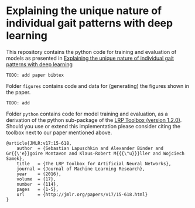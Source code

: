 # Explaining the unique nature of individual gait patterns with deep learning

This repository contains the python code for training and evaluation of models as presented in
[Explaining the unique nature of individual gait patterns with deep learning](https://doi.org/10.1038/s41598-019-38748-8)

```
TODO: add paper bibtex
```


Folder `figures` contains code and data for (generating) the figures shown in the paper.
```
TODO: add
```

Folder `python` contains code for model training and evaluation, as a derivation of the python sub-package of the [LRP Toolbox (version 1.2.0)](https://github.com/sebastian-lapuschkin). Should you use or extend this implementation please consider citing the toolbox next to our paper mentioned above.

```
@article{JMLR:v17:15-618,
    author  = {Sebastian Lapuschkin and Alexander Binder and Gr{{\'e}}goire Montavon and Klaus-Robert M{{{\"u}}}ller and Wojciech Samek},
    title   = {The LRP Toolbox for Artificial Neural Networks},
    journal = {Journal of Machine Learning Research},
    year    = {2016},
    volume  = {17},
    number  = {114},
    pages   = {1-5},
    url     = {http://jmlr.org/papers/v17/15-618.html}
}
```
